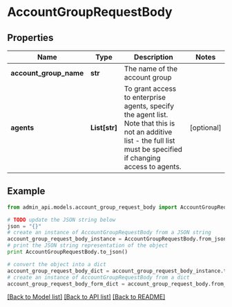 # AccountGroupRequestBody


## Properties
Name | Type | Description | Notes
------------ | ------------- | ------------- | -------------
**account_group_name** | **str** | The name of the account group | 
**agents** | **List[str]** | To grant access to enterprise agents, specify the agent list. Note that this is not an additive list - the full list must be specified if changing access to agents. | [optional] 

## Example

```python
from admin_api.models.account_group_request_body import AccountGroupRequestBody

# TODO update the JSON string below
json = "{}"
# create an instance of AccountGroupRequestBody from a JSON string
account_group_request_body_instance = AccountGroupRequestBody.from_json(json)
# print the JSON string representation of the object
print AccountGroupRequestBody.to_json()

# convert the object into a dict
account_group_request_body_dict = account_group_request_body_instance.to_dict()
# create an instance of AccountGroupRequestBody from a dict
account_group_request_body_form_dict = account_group_request_body.from_dict(account_group_request_body_dict)
```
[[Back to Model list]](../README.md#documentation-for-models) [[Back to API list]](../README.md#documentation-for-api-endpoints) [[Back to README]](../README.md)


